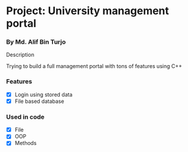 # Project: University management portal

<h3>By Md. Alif Bin Turjo</h3>

<p>Description</p>
Trying to build a full management portal with tons of features using C++

<h3>Features</h3>

- [x] Login using stored data
- [x] File based database

<h3>Used in code</h3>

- [x] File
- [x] OOP
- [x] Methods
